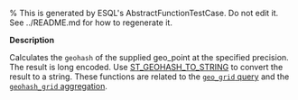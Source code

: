 % This is generated by ESQL's AbstractFunctionTestCase. Do not edit it. See ../README.md for how to regenerate it.

**Description**

Calculates the `geohash` of the supplied geo_point at the specified precision. The result is long encoded. Use [ST_GEOHASH_TO_STRING](#esql-st_geohash_to_string) to convert the result to a string.  These functions are related to the [`geo_grid` query](/reference/query-languages/query-dsl/query-dsl-geo-grid-query.md) and the [`geohash_grid` aggregation](/reference/aggregations/search-aggregations-bucket-geohashgrid-aggregation.md).

